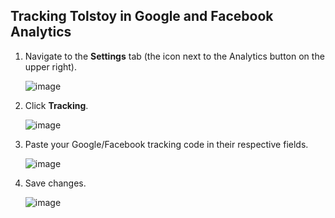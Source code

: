 ## Tracking Tolstoy in Google and Facebook Analytics

1. Navigate to the **Settings** tab (the icon next to the Analytics button on the upper right).

   ![image](https://github.com/user-attachments/assets/000a25fb-4131-452d-832f-f206ce5f8f95)
   
3. Click **Tracking**.

   ![image](https://github.com/user-attachments/assets/dbe8d45b-5d69-4559-a912-0fb89b5630d5)

5. Paste your Google/Facebook tracking code in their respective fields.

   ![image](https://github.com/user-attachments/assets/087126e5-88d5-4a45-a495-f045191f27a8)

7. Save changes.

   ![image](https://github.com/user-attachments/assets/6a26ec90-3da3-47b3-bb3f-02d16db4df81)